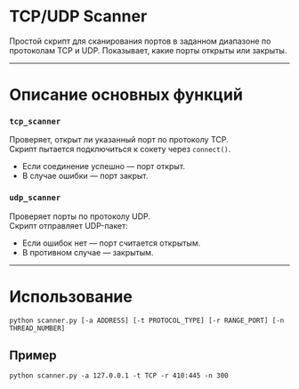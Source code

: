 # TCP/UDP Scanner

Простой скрипт для сканирования портов в заданном диапазоне по протоколам TCP и UDP. Показывает, какие порты открыты или закрыты.

---

# Описание основных функций

### `tcp_scanner`
Проверяет, открыт ли указанный порт по протоколу TCP.  
Скрипт пытается подключиться к сокету через `connect()`.  
- Если соединение успешно — порт открыт.  
- В случае ошибки — порт закрыт.

### `udp_scanner`
Проверяет порты по протоколу UDP.  
Скрипт отправляет UDP-пакет:
- Если ошибок нет — порт считается открытым.  
- В противном случае — закрытым.

---

# Использование

`python scanner.py [-a ADDRESS] [-t PROTOCOL_TYPE] [-r RANGE_PORT] [-n THREAD_NUMBER]`

## Пример
`python scanner.py -a 127.0.0.1 -t TCP -r 410:445 -n 300`

